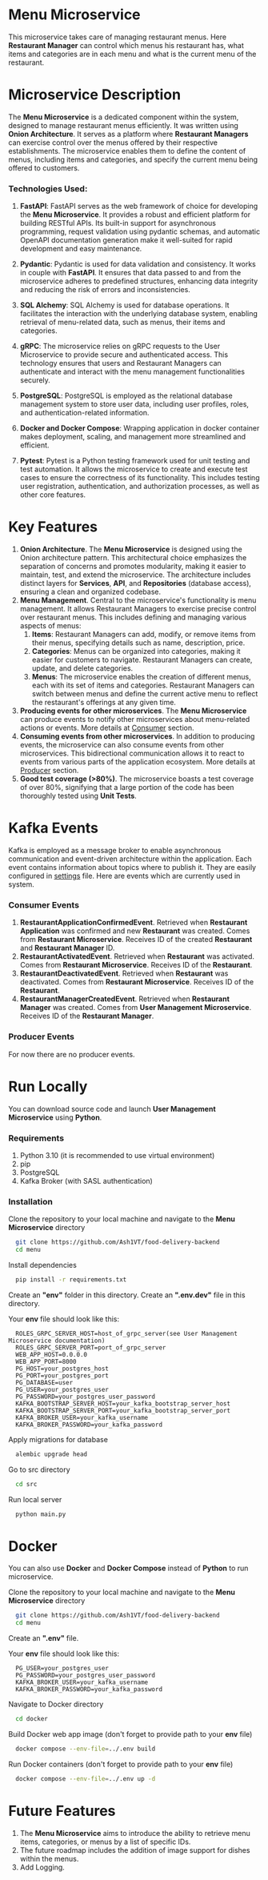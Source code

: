 # Menu Microservice

This microservice takes care of managing restaurant menus. Here **Restaurant Manager** can control 
which menus his restaurant has, what items and categories are in each menu 
and what is the current menu of the restaurant. 

# Microservice Description
The **Menu Microservice** is a dedicated component within the system, 
designed to manage restaurant menus efficiently. It was written using **Onion Architecture**.
It serves as a platform where **Restaurant Managers** can exercise control over the menus 
offered by their respective establishments. The microservice enables them to define the content 
of menus, including items and categories, and specify the current menu being offered to customers. 

### Technologies Used:
1. **FastAPI**: FastAPI serves as the web framework of choice for developing the **Menu Microservice**. 
It provides a robust and efficient platform for building RESTful APIs. 
Its built-in support for asynchronous programming, request validation using pydantic schemas, 
and automatic OpenAPI documentation generation make it well-suited for rapid development 
and easy maintenance.

2. **Pydantic**: Pydantic is used for data validation and consistency. It works in couple with **FastAPI**. 
It ensures that data passed to and from the microservice adheres to predefined structures, 
enhancing data integrity and reducing the risk of errors and inconsistencies.

3. **SQL Alchemy**: SQL Alchemy is used for database operations. 
It facilitates the interaction with the underlying database system, 
enabling retrieval of menu-related data, 
such as menus, their items and categories.

4. **gRPC**: The microservice relies on gRPC requests to the User Microservice 
to provide secure and authenticated access. This technology ensures that users 
and Restaurant Managers can authenticate and interact with the menu management 
functionalities securely.

5. **PostgreSQL**: PostgreSQL is employed as the relational database 
management system to store user data, including user profiles, 
roles, and authentication-related information.

6. **Docker and Docker Compose**: Wrapping application in docker container makes 
deployment, scaling, and management more streamlined and efficient.

7. **Pytest**: Pytest is a Python testing framework used for unit testing and test automation. 
It allows the microservice to create and execute test cases to ensure the correctness of its functionality. 
This includes testing user registration, authentication, and authorization processes, as well as other core features.

# Key Features

1. **Onion Architecture**. The **Menu Microservice** is designed using the Onion architecture pattern. 
This architectural choice emphasizes the separation of concerns and promotes modularity, 
making it easier to maintain, test, and extend the microservice. 
The architecture includes distinct layers for **Services**, **API**, and **Repositories** (database access), 
ensuring a clean and organized codebase.
2. **Menu Management**.
Central to the microservice's functionality is menu management. 
It allows Restaurant Managers to exercise precise control over restaurant menus. 
This includes defining and managing various aspects of menus:
   1. **Items**: Restaurant Managers can add, modify, or remove items from their menus, 
   specifying details such as name, description, price.
   2. **Categories**: Menus can be organized into categories, making it easier for customers to navigate. 
   Restaurant Managers can create, update, and delete categories.
   3. **Menus**: The microservice enables the creation of different menus, each with its set of items and categories. 
   Restaurant Managers can switch between menus and define the current active menu to reflect the 
   restaurant's offerings at any given time.
3. **Producing events for other microservices**. The **Menu Microservice** can produce events to notify other microservices 
about menu-related actions or events. More details at [Consumer](#consumer-events) section.
4. **Consuming events from other microservices**. In addition to producing events, 
the microservice can also consume events from other microservices. 
This bidirectional communication allows it to react to events from various parts of the application ecosystem. 
More details at [Producer](#producer-events) section.
5. **Good test coverage (>80%)**. The microservice boasts a test coverage of over 80%, 
signifying that a large portion of the code has been thoroughly tested using **Unit Tests**.

# Kafka Events
Kafka is employed as a message broker to enable asynchronous communication and event-driven architecture within the application. 
Each event contains information about topics where to publish it.
They are easily configured in [settings](src/config/settings.py) file.
Here are events which are currently used in system.

### Consumer Events
1. **RestaurantApplicationConfirmedEvent**. Retrieved when **Restaurant Application** was confirmed and new **Restaurant** was created. 
Comes from **Restaurant Microservice**. Receives ID of the created **Restaurant** and **Restaurant Manager** ID.
2. **RestaurantActivatedEvent**. Retrieved when **Restaurant** was activated. 
Comes from **Restaurant Microservice**. Receives ID of the **Restaurant**. 
3. **RestaurantDeactivatedEvent**. Retrieved when **Restaurant** was deactivated.
Comes from **Restaurant Microservice**. Receives ID of the **Restaurant**. 
4. **RestaurantManagerCreatedEvent**. Retrieved when **Restaurant Manager** was created.
Comes from **User Management Microservice**. Receives ID of the **Restaurant Manager**. 

### Producer Events
For now there are no producer events.

# Run Locally

You can download source code and launch **User Management Microservice** using **Python**.

### Requirements
1) Python 3.10 (it is recommended to use virtual environment)
2) pip
3) PostgreSQL
4) Kafka Broker (with SASL authentication)

### Installation

Clone the repository to your local machine and navigate to the **Menu Microservice** directory

```bash
  git clone https://github.com/Ash1VT/food-delivery-backend
  cd menu
```

Install dependencies

```bash
  pip install -r requirements.txt
```

Create an **"env"** folder in this directory. Create an **".env.dev"** file in this directory.

Your **env** file should look like this:
```
  ROLES_GRPC_SERVER_HOST=host_of_grpc_server(see User Management Microservice documentation)
  ROLES_GRPC_SERVER_PORT=port_of_grpc_server
  WEB_APP_HOST=0.0.0.0
  WEB_APP_PORT=8000
  PG_HOST=your_postgres_host
  PG_PORT=your_postgres_port
  PG_DATABASE=user
  PG_USER=your_postgres_user
  PG_PASSWORD=your_postgres_user_password
  KAFKA_BOOTSTRAP_SERVER_HOST=your_kafka_bootstrap_server_host
  KAFKA_BOOTSTRAP_SERVER_PORT=your_kafka_bootstrap_server_port
  KAFKA_BROKER_USER=your_kafka_username
  KAFKA_BROKER_PASSWORD=your_kafka_password
```

Apply migrations for database

```bash
  alembic upgrade head
```

Go to src directory
```bash
  cd src
```

Run local server

```bash
  python main.py
```


# Docker

You can also use **Docker** and **Docker Compose** instead of **Python** to run microservice.

Clone the repository to your local machine and navigate to the **Menu Microservice** directory

```bash
  git clone https://github.com/Ash1VT/food-delivery-backend
  cd menu
```

Create an **".env"** file.

Your **env** file should look like this:
```
  PG_USER=your_postgres_user
  PG_PASSWORD=your_postgres_user_password
  KAFKA_BROKER_USER=your_kafka_username
  KAFKA_BROKER_PASSWORD=your_kafka_password
```

Navigate to Docker directory
```bash
  cd docker
```

Build Docker web app image (don't forget to provide path to your **env** file)
```bash
  docker compose --env-file=../.env build
```

Run Docker containers (don't forget to provide path to your **env** file)
```bash
  docker compose --env-file=../.env up -d
```

# Future Features
1. The **Menu Microservice** aims to introduce the ability to retrieve menu items, 
categories, or menus by a list of specific IDs. 
2. The future roadmap includes the addition of image support for dishes within the menus. 
3. Add Logging.